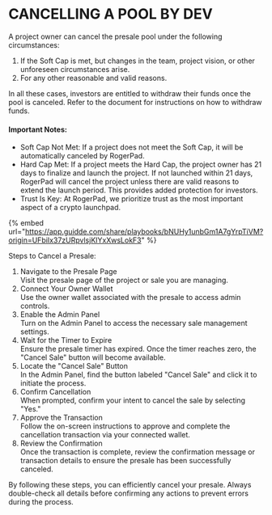 # CANCELLING A POOL BY DEV

A project owner can cancel the presale pool under the following circumstances:

1. If the Soft Cap is met, but changes in the team, project vision, or other unforeseen circumstances arise.
2. For any other reasonable and valid reasons.

In all these cases, investors are entitled to withdraw their funds once the pool is canceled. Refer to the document for instructions on how to withdraw funds.

#### Important Notes:

* Soft Cap Not Met: If a project does not meet the Soft Cap, it will be automatically canceled by RogerPad.
* Hard Cap Met: If a project meets the Hard Cap, the project owner has 21 days to finalize and launch the project. If not launched within 21 days, RogerPad will cancel the project unless there are valid reasons to extend the launch period. This provides added protection for investors.
* Trust Is Key: At RogerPad, we prioritize trust as the most important aspect of a crypto launchpad.



{% embed url="https://app.guidde.com/share/playbooks/bNUHy1unbGm1A7gYrpTiVM?origin=UFbiIx37zURpvlsjKIYxXwsLokF3" %}

Steps to Cancel a Presale:

1. Navigate to the Presale Page\
   Visit the presale page of the project or sale you are managing.
2. Connect Your Owner Wallet\
   Use the owner wallet associated with the presale to access admin controls.
3. Enable the Admin Panel\
   Turn on the Admin Panel to access the necessary sale management settings.
4. Wait for the Timer to Expire\
   Ensure the presale timer has expired. Once the timer reaches zero, the "Cancel Sale" button will become available.
5. Locate the "Cancel Sale" Button\
   In the Admin Panel, find the button labeled "Cancel Sale" and click it to initiate the process.
6. Confirm Cancellation\
   When prompted, confirm your intent to cancel the sale by selecting "Yes."
7. Approve the Transaction\
   Follow the on-screen instructions to approve and complete the cancellation transaction via your connected wallet.
8. Review the Confirmation\
   Once the transaction is complete, review the confirmation message or transaction details to ensure the presale has been successfully canceled.

By following these steps, you can efficiently cancel your presale. Always double-check all details before confirming any actions to prevent errors during the process.
